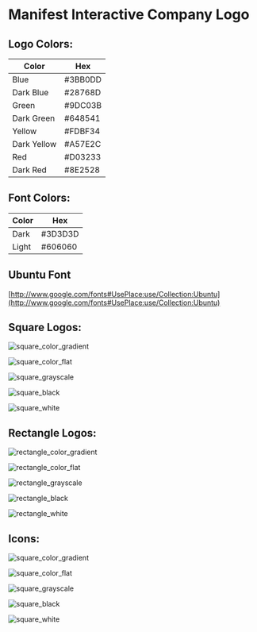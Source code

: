 Manifest Interactive Company Logo
============

Logo Colors:
---

| Color       | Hex     |
|-------------|---------|
| Blue        | #3BB0DD |
| Dark Blue   | #28768D |
| Green       | #9DC03B |
| Dark Green  | #648541 |
| Yellow      | #FDBF34 |
| Dark Yellow | #A57E2C |
| Red         | #D03233 |
| Dark Red    | #8E2528 |

Font Colors:
---

| Color       | Hex     |
|-------------|---------|
| Dark        | #3D3D3D |
| Light       | #606060 |

Ubuntu Font
---
[http://www.google.com/fonts#UsePlace:use/Collection:Ubuntu](http://www.google.com/fonts#UsePlace:use/Collection:Ubuntu)

Square Logos:
---
![square_color_gradient](https://raw.github.com/manifestinteractive/company_logo/master/square/color_gradient/exports/square_color_gradient.png "square_color_gradient")

![square_color_flat](https://raw.github.com/manifestinteractive/company_logo/master/square/color_flat/exports/square_color_flat.png "square_color_flat")

![square_grayscale](https://raw.github.com/manifestinteractive/company_logo/master/square/greyscale/exports/square_grayscale.png "square_grayscale")

![square_black](https://raw.github.com/manifestinteractive/company_logo/master/square/black/exports/square_black.png "square_black")

![square_white](https://raw.github.com/manifestinteractive/company_logo/master/square/white/exports/square_white.png "square_white")

Rectangle Logos:
---
![rectangle_color_gradient](https://raw.github.com/manifestinteractive/company_logo/master/rectangle/color_gradient/exports/rectangle_color_gradient.png "rectangle_color_gradient")

![rectangle_color_flat](https://raw.github.com/manifestinteractive/company_logo/master/rectangle/color_flat/exports/rectangle_color_flat.png "rectangle_color_flat")

![rectangle_grayscale](https://raw.github.com/manifestinteractive/company_logo/master/rectangle/greyscale/exports/rectangle_grayscale.png "rectangle_grayscale")

![rectangle_black](https://raw.github.com/manifestinteractive/company_logo/master/rectangle/black/exports/rectangle_black.png "rectangle_black")

![rectangle_white](https://raw.github.com/manifestinteractive/company_logo/master/rectangle/white/exports/rectangle_white.png "rectangle_white")

Icons:
---
![square_color_gradient](https://raw.github.com/manifestinteractive/company_logo/master/icon_only/color_gradient/exports/square_color_gradient.png "square_color_gradient")

![square_color_flat](https://raw.github.com/manifestinteractive/company_logo/master/icon_only/color_flat/exports/square_color_flat.png "square_color_flat")

![square_grayscale](https://raw.github.com/manifestinteractive/company_logo/master/icon_only/greyscale/exports/square_grayscale.png "square_grayscale")

![square_black](https://raw.github.com/manifestinteractive/company_logo/master/icon_only/black/exports/square_black.png "square_black")

![square_white](https://raw.github.com/manifestinteractive/company_logo/master/icon_only/white/exports/square_white.png "square_white")

